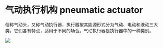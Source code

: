# 气动执行机构 pneumatic actuator
俗称气动头，又称气动执行器，执行器按其能源形式分为气动、电动和液动三大类，它们各有特点，适用于不同的场合。气动执行器是执行器中的一种类别。


![](..\..\..\photos\气动执行机构.jpg)
